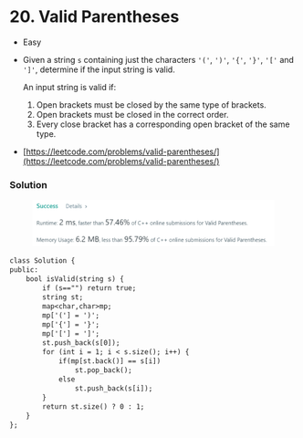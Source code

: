 # 20. Valid Parentheses

* Easy
*   Given a string `s` containing just the characters `'('`, `')'`, `'{'`, `'}'`, `'['` and `']'`, determine if the input string is valid.

    An input string is valid if:

    1. Open brackets must be closed by the same type of brackets.
    2. Open brackets must be closed in the correct order.
    3. Every close bracket has a corresponding open bracket of the same type.
* [https://leetcode.com/problems/valid-parentheses/](https://leetcode.com/problems/valid-parentheses/)

### Solution&#x20;

<figure><img src="../.gitbook/assets/image (1) (1).png" alt=""><figcaption></figcaption></figure>

```
class Solution {
public:
    bool isValid(string s) {
        if (s=="") return true;
        string st;
        map<char,char>mp;
        mp['('] = ')';
        mp['{'] = '}';
        mp['['] = ']';
        st.push_back(s[0]);
        for (int i = 1; i < s.size(); i++) {
            if(mp[st.back()] == s[i])
                st.pop_back();
            else
                st.push_back(s[i]);
        }
        return st.size() ? 0 : 1;
    }
};
```
